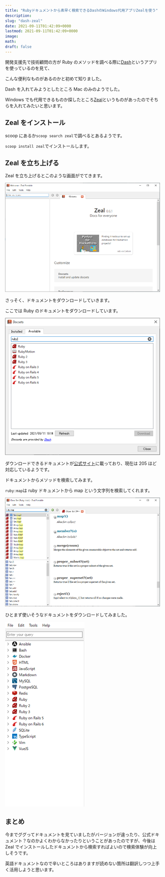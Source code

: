 ```yaml
---
title: "Rubyドキュメントから素早く検索できるDashのWindows代用アプリZealを使う"
description:
slug: "dash-zeal"
date: 2021-09-11T01:42:09+0000
lastmod: 2021-09-11T01:42:09+0000
image:
math:
draft: false
---
```


開発支援先で技術顧問の方が Ruby のメソッドを調べる際に[Dash](https://kapeli.com/dash)というアプリを使っているのを見て、

こんな便利なものがあるのかと初めて知りました。

Dash を入れてみようとしたところ Mac のみのようでした。

Windows でも代用できるものか探したところ[Zeal](https://zealdocs.org/)というものがあったのでそちらを入れてみたいと思います。

## Zeal をインストール

scoop にあるか`scoop search zeal`で調べるとあるようです。

`scoop install zeal`でインストールします。

## Zeal を立ち上げる

Zeal を立ち上げるとこのような画面がでてきます。

![Zeal立ち上げ後](Snipaste_2021-09-11_18-13-12.png)

さっそく、ドキュメントをダウンロードしていきます。

ここでは Ruby のドキュメントをダウンロードしています。

![DocsetからRubyドキュメントをダウンロード](Snipaste_2021-09-11_18-16-22.png)

ダウンロードできるドキュメントが[公式サイト](https://zealdocs.org/)に載っており、現在は 205 ほど対応しているようです。

ドキュメントからメソッドを検索してみます。

`ruby:map`は ruby ドキュメントから map という文字列を検索してくれます。

![ruby:mapで検索](Snipaste_2021-09-11_18-27-21.png)

ひとまず使いそうなドキュメントをダウンロードしてみました。

![最終的にダウンロードしたドキュメント一覧](Snipaste_2021-09-11_18-30-27.png)

## まとめ

今までググってドキュメントを見ていましたがバージョンが違ったり、公式ドキュメント？なのかよくわからなかったりということがあったのですが、今後は Zeal でインストールしたドキュメントから検索すればよいので検索体験が向上しそうです。

英語ドキュメントなので辛いところはありますが読めない箇所は翻訳しつつ上手く活用しようと思います。
